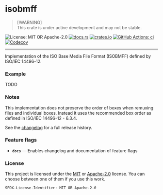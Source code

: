 <!-- cargo-sync-rdme title [[ -->

# isobmff

<!-- cargo-sync-rdme ]] -->

> [!WARNING]\
> This crate is under active development and may not be stable.

<!-- cargo-sync-rdme badge [[ -->

![License: MIT OR Apache-2.0](https://img.shields.io/crates/l/isobmff.svg?style=flat-square)
[![docs.rs](https://img.shields.io/docsrs/isobmff.svg?logo=docs.rs&style=flat-square)](https://docs.rs/isobmff)
[![crates.io](https://img.shields.io/crates/v/isobmff.svg?logo=rust&style=flat-square)](https://crates.io/crates/isobmff)
[![GitHub Actions: ci](https://img.shields.io/github/actions/workflow/status/scufflecloud/scuffle/ci.yaml.svg?label=ci&logo=github&style=flat-square)](https://github.com/scufflecloud/scuffle/actions/workflows/ci.yaml)
[![Codecov](https://img.shields.io/codecov/c/github/scufflecloud/scuffle.svg?label=codecov&logo=codecov&style=flat-square)](https://codecov.io/gh/scufflecloud/scuffle)

<!-- cargo-sync-rdme ]] -->

---

<!-- cargo-sync-rdme rustdoc [[ -->

Implementation of the ISO Base Media File Format (ISOBMFF) defined by ISO/IEC 14496-12.

### Example

TODO

### Notes

This implementation does not preserve the order of boxes when remuxing files and individual boxes.
Instead it uses the recommended box order as defined in ISO/IEC 14496-12 - 6.3.4.

See the [changelog](./CHANGELOG.md) for a full release history.

### Feature flags

- **`docs`** — Enables changelog and documentation of feature flags

### License

This project is licensed under the [MIT](./LICENSE.MIT) or [Apache-2.0](./LICENSE.Apache-2.0) license.
You can choose between one of them if you use this work.

`SPDX-License-Identifier: MIT OR Apache-2.0`

<!-- cargo-sync-rdme ]] -->
